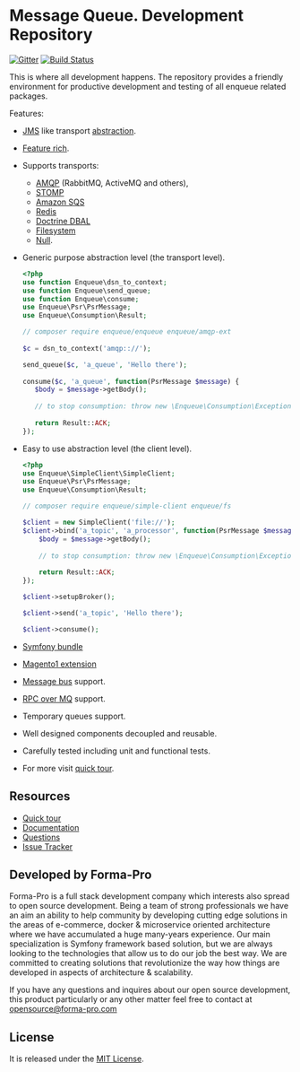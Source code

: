 # Message Queue. Development Repository

[![Gitter](https://badges.gitter.im/php-enqueue/Lobby.svg)](https://gitter.im/php-enqueue/Lobby)
[![Build Status](https://travis-ci.org/php-enqueue/enqueue-dev.png?branch=master)](https://travis-ci.org/php-enqueue/enqueue-dev)

This is where all development happens. The repository provides a friendly environment for productive development and testing of all enqueue related packages.

Features:

* [JMS](https://docs.oracle.com/javaee/7/api/javax/jms/package-summary.html) like transport [abstraction](https://github.com/php-enqueue/psr-queue).
* [Feature rich](docs/quick_tour.md).
* Supports  transports:
    - [AMQP](docs/transport/amqp.md) (RabbitMQ, ActiveMQ and others), 
    - [STOMP](docs/transport/stomp.md)
    - [Amazon SQS](docs/transport/sqs.md)
    - [Redis](docs/transport/redis.md)
    - [Doctrine DBAL](docs/transport/dbal.md)
    - [Filesystem](docs/transport/filesystem.md)
    - [Null](docs/transport/null.md).
* Generic purpose abstraction level (the transport level).

    ```php
    <?php
    use function Enqueue\dsn_to_context;
    use function Enqueue\send_queue;
    use function Enqueue\consume;
    use Enqueue\Psr\PsrMessage;
    use Enqueue\Consumption\Result;

    // composer require enqueue/enqueue enqueue/amqp-ext
        
    $c = dsn_to_context('amqp:://');
  
    send_queue($c, 'a_queue', 'Hello there');
       
    consume($c, 'a_queue', function(PsrMessage $message) {
       $body = $message->getBody();
      
       // to stop consumption: throw new \Enqueue\Consumption\Exception\ConsumptionInterruptedException;  
      
       return Result::ACK;
    });
    ```

* Easy to use abstraction level (the client level).

    ```php
    <?php
    use Enqueue\SimpleClient\SimpleClient;
    use Enqueue\Psr\PsrMessage;
    use Enqueue\Consumption\Result;
    
    // composer require enqueue/simple-client enqueue/fs
    
    $client = new SimpleClient('file://');
    $client->bind('a_topic', 'a_processor', function(PsrMessage $message) {
        $body = $message->getBody();
        
        // to stop consumption: throw new \Enqueue\Consumption\Exception\ConsumptionInterruptedException;
        
        return Result::ACK;
    });
    
    $client->setupBroker();
    
    $client->send('a_topic', 'Hello there');
    
    $client->consume();
    ```

* [Symfony bundle](https://github.com/php-enqueue/enqueue-dev/blob/master/docs/bundle/quick_tour.md)
* [Magento1 extension](https://github.com/php-enqueue/enqueue-dev/blob/master/docs/magento/quick_tour.md)
* [Message bus](http://www.enterpriseintegrationpatterns.com/patterns/messaging/MessageBus.html) support.
* [RPC over MQ](https://www.rabbitmq.com/tutorials/tutorial-one-php.html) support.
* Temporary queues support.
* Well designed components decoupled and reusable.
* Carefully tested including unit and functional tests.
* For more visit [quick tour](docs/quick_tour.md).

## Resources

* [Quick tour](https://github.com/php-enqueue/enqueue-dev/blob/master/docs/quick_tour.md)
* [Documentation](https://github.com/php-enqueue/enqueue-dev/blob/master/docs/index.md)
* [Questions](https://gitter.im/php-enqueue/Lobby)
* [Issue Tracker](https://github.com/php-enqueue/enqueue-dev/issues)

## Developed by Forma-Pro

Forma-Pro is a full stack development company which interests also spread to open source development. 
Being a team of strong professionals we have an aim an ability to help community by developing cutting edge solutions in the areas of e-commerce, docker & microservice oriented architecture where we have accumulated a huge many-years experience. 
Our main specialization is Symfony framework based solution, but we are always looking to the technologies that allow us to do our job the best way. We are committed to creating solutions that revolutionize the way how things are developed in aspects of architecture & scalability.

If you have any questions and inquires about our open source development, this product particularly or any other matter feel free to contact at opensource@forma-pro.com

## License

It is released under the [MIT License](LICENSE).
